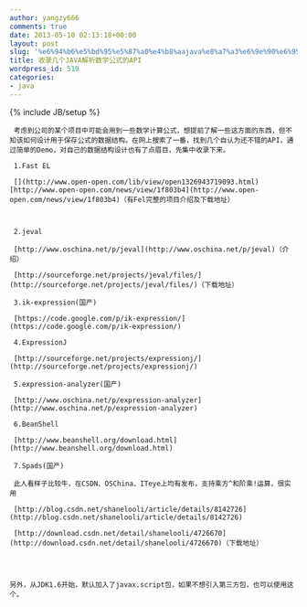 ```yaml
---
author: yangzy666
comments: true
date: 2013-05-10 02:13:18+00:00
layout: post
slug: '%e6%94%b6%e5%bd%95%e5%87%a0%e4%b8%aajava%e8%a7%a3%e6%9e%90%e6%95%b0%e5%ad%a6%e5%85%ac%e5%bc%8f%e7%9a%84api'
title: 收录几个JAVA解析数学公式的API
wordpress_id: 519
categories:
- java
---
```

{% include JB/setup %}

	 考虑到公司的某个项目中可能会用到一些数学计算公式，想提前了解一些这方面的东西，但不知该如何设计用于保存公式的数据结构。在网上搜索了一番，找到几个自认为还不错的API，通过简单的Demo，对自己的数据结构设计也有了点眉目，先集中收录下来。

	 1.Fast EL

	 [](http://www.open-open.com/lib/view/open1326943719093.html)[http://www.open-open.com/news/view/1f803b4](http://www.open-open.com/news/view/1f803b4)（有Fel完整的项目介绍及下载地址）

	

	 2.jeval

	 [http://www.oschina.net/p/jeval](http://www.oschina.net/p/jeval)（介绍）

	 [http://sourceforge.net/projects/jeval/files/](http://sourceforge.net/projects/jeval/files/)（下载地址）

	 3.ik-expression(国产)

	 [https://code.google.com/p/ik-expression/](https://code.google.com/p/ik-expression/)

	 4.ExpressionJ

	 [http://sourceforge.net/projects/expressionj/](http://sourceforge.net/projects/expressionj/)

	 5.expression-analyzer(国产)

	 [http://www.oschina.net/p/expression-analyzer](http://www.oschina.net/p/expression-analyzer)

	 6.BeanShell

	 [http://www.beanshell.org/download.html](http://www.beanshell.org/download.html)

	 7.Spads(国产)

	 此人看样子比较牛，在CSDN、OSChina、ITeye上均有发布，支持乘方^和阶乘!运算，很实用

	 [http://blog.csdn.net/shanelooli/article/details/8142726](http://blog.csdn.net/shanelooli/article/details/8142726)

	 [http://download.csdn.net/detail/shanelooli/4726670](http://download.csdn.net/detail/shanelooli/4726670)（下载地址）

	  


	另外，从JDK1.6开始，默认加入了javax.script包，如果不想引入第三方包，也可以使用这个。
